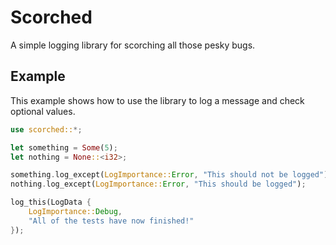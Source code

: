 # Scorched

A simple logging library for scorching all those pesky bugs.

## Example

This example shows how to use the library to log a message and check optional values.

```rust
use scorched::*;

let something = Some(5);
let nothing = None::<i32>;

something.log_except(LogImportance::Error, "This should not be logged");
nothing.log_except(LogImportance::Error, "This should be logged");

log_this(LogData {
    LogImportance::Debug,
    "All of the tests have now finished!"
});
```